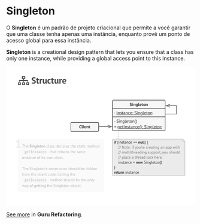# Singleton

O **Singleton** é um padrão de projeto criacional que permite a você garantir que uma classe tenha apenas uma instância, enquanto provê um ponto de acesso global para essa instância.

**Singleton** is a creational design pattern that lets you ensure that a class has only one instance, while providing a global access point to this instance.

<p align="center">
  <img src="./pattern.png">
</p>

[See more](https://refactoring.guru/design-patterns/singleton) in **Guru Refactoring**.
